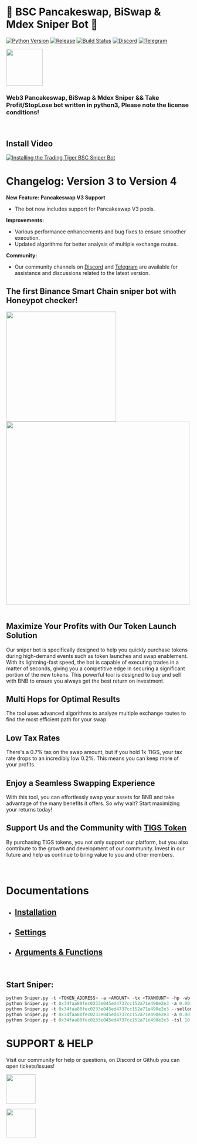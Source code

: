 # 🚀 BSC Pancakeswap, BiSwap & Mdex Sniper Bot 🚀
[![Python Version](https://img.shields.io/badge/Python-3.8%2B-blue)](https://www.python.org/downloads/) [![Release](https://img.shields.io/badge/Release-V4-brightgreen)](https://your-release-link) [![Build Status](https://img.shields.io/badge/Build-Passing-brightgreen)](https://your-build-status-link) [![Discord](https://img.shields.io/badge/Join-Discord-blue)](https://discord.gg/cfpY5eUDU6) [![Telegram](https://img.shields.io/badge/Join-Telegram-blue)](https://t.me/tradingtigerschat1) 

<div><a href="https://trading-tigers.com" > <img src="https://trading-tigers.com/logos/TradingTigers.png" height="100"></a></div>

### Web3 Pancakeswap, BiSwap & Mdex Sniper && Take Profit/StopLose bot written in python3, Please note the license conditions!
<br />

## Install Video
[![Installing the Trading Tiger BSC Sniper Bot](http://img.youtube.com/vi/3aQXiyZKumM/0.jpg)](http://www.youtube.com/watch?v=3aQXiyZKumM "Installing the Trading Tiger BSC Sniper Bot")

# Changelog: Version 3 to Version 4

**New Feature: Pancakeswap V3 Support**
- The bot now includes support for Pancakeswap V3 pools.

**Improvements:**
- Various performance enhancements and bug fixes to ensure smoother execution.
- Updated algorithms for better analysis of multiple exchange routes.

**Community:**
- Our community channels on [Discord](https://discord.gg/cfpY5eUDU6) and [Telegram](https://t.me/tradingtigerschat1) are available for assistance and discussions related to the latest version.

## The first Binance Smart Chain sniper bot with Honeypot checker!  
<div><a href="https://discord.gg/Qc6y9kyCgU" > <img src="https://trading-tigers.com/logos/preview001.png" height="300"></a></div>
<div><a href="https://github.com/Trading-Tiger/Pancakeswap_BSC_Sniper_Bot/releases" > <img src="https://trading-tigers.com/logos/sniper/Preview_Sniper_GUI_Mainv3.02.png" height="500"></a></div>
<br />

## Maximize Your Profits with Our Token Launch Solution
Our sniper bot is specifically designed to help you quickly purchase tokens during high-demand events such as token launches and swap enablement. With its lightning-fast speed, the bot is capable of executing trades in a matter of seconds, giving you a competitive edge in securing a significant portion of the new tokens.
This powerful tool is designed to buy and sell with BNB to ensure you always get the best return on investment. 

## Multi Hops for Optimal Results 
The tool uses advanced algorithms to analyze multiple exchange routes to find the most efficient path for your swap. 

## Low Tax Rates 
There's a 0.7% tax on the swap amount, but if you hold 1k TIGS, your tax rate drops to an incredibly low 0.2%. This means you can keep more of your profits. 

## Enjoy a Seamless Swapping Experience 
With this tool, you can effortlessly swap your assets for BNB and take advantage of the many benefits it offers. So why wait? Start maximizing your returns today!  

## Support Us and the Community with [TIGS Token](https://bscscan.com/token/0x34faa80fec0233e045ed4737cc152a71e490e2e3) 
By purchasing TIGS tokens, you not only support our platform, but you also contribute to the growth and development of our community. Invest in our future and help us continue to bring value to you and other members.
<br />
<br />
<br />

# Documentations
- ## [Installation](https://docs.trading-tigers.com/sniper-bot/installation)
- ## [Settings](https://docs.trading-tigers.com/sniper-bot/settings)
- ## [Arguments & Functions](https://docs.trading-tigers.com/sniper-bot/arguments-and-functions)  
<br />
  

## Start Sniper:  
```python
python Sniper.py -t <TOKEN_ADDRESS> -a <AMOUNT> -tx <TXAMOUNT> -hp -wb <BLOCKS WAIT BEFORE BUY> -tp <TAKE PROFIT IN PERCENT> -sl <STOP LOSE IN PERCENT>
python Sniper.py -t 0x34faa80fec0233e045ed4737cc152a71e490e2e3 -a 0.001 -tx 2 -hp  -wb 10 -tp 50
python Sniper.py -t 0x34faa80fec0233e045ed4737cc152a71e490e2e3 --sellonly
python Sniper.py -t 0x34faa80fec0233e045ed4737cc152a71e490e2e3 -a 0.001 --buyonly
python Sniper.py -t 0x34faa80fec0233e045ed4737cc152a71e490e2e3 -tsl 10 -tp 10 -sl 10 -nb
```

# SUPPORT & HELP
Visit our community for help or questions, on Discord or Github you can open tickets/issues!
<div>
<a href="https://discord.gg/cfpY5eUDU6" > <img src="https://assets-global.website-files.com/6257adef93867e50d84d30e2/6257d377b13ff484638adb92_svg7.svg" height="80"></a>

<a href="https://t.me/tradingtigerschat1" > <img src="https://upload.wikimedia.org/wikipedia/commons/e/ef/Telegram_X_2019_Logo.svg" height="80"></a>
</div>
<br />
